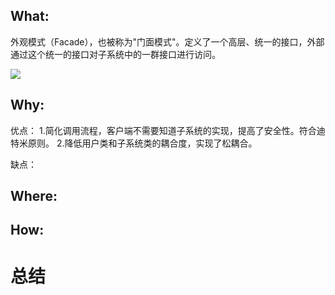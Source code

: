 ## What:
外观模式（Facade），也被称为"门面模式"。定义了一个高层、统一的接口，外部通过这个统一的接口对子系统中的一群接口进行访问。

![](https://raw.githubusercontent.com/MuggleLee/PicGo/master/%E8%AE%BE%E8%AE%A1%E6%A8%A1%E5%BC%8F/%E5%A4%96%E8%A7%82%E6%A8%A1%E5%BC%8F/Pattern-facede.png)

## Why:
优点：
1.简化调用流程，客户端不需要知道子系统的实现，提高了安全性。符合迪特米原则。
2.降低用户类和子系统类的耦合度，实现了松耦合。

缺点：
## Where:
## How:

# 总结